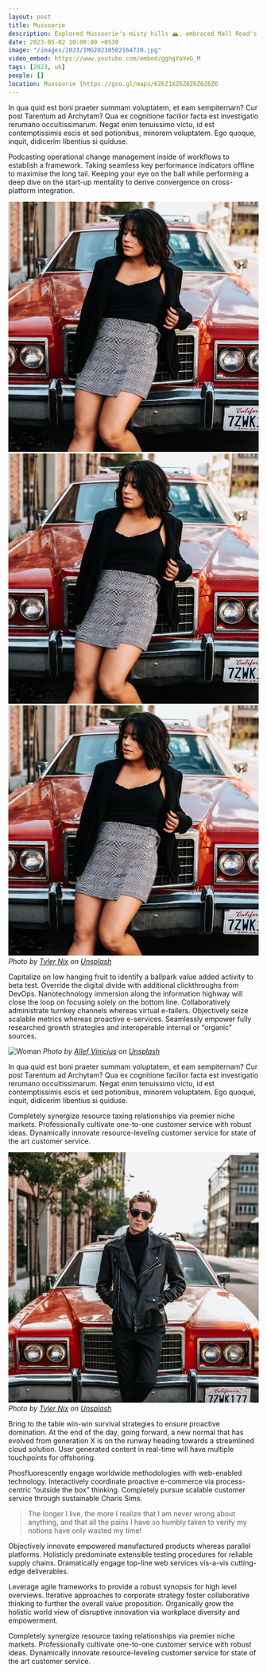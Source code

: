 ```yaml
---
layout: post
title: Mussoorie
description: Explored Mussoorie's misty hills 🏔️, embraced Mall Road's charm, reveled in Kempty Falls' cascading beauty, and marveled at Gun Hill's panoramic views. 🛍️🌊 Soaked in the serenity of the Queen of Hills! 🏞️ 🍃 #MussoorieMagic
date: 2023-05-02 10:00:00 +0530
image: "/images/2023/IMG20230502164720.jpg"
video_embed: https://www.youtube.com/embed/gghgYaYeG_M
tags: [2023, uk]
people: []
location: Mussoorie [https://goo.gl/maps/6Z6Z1XZ6Z6Z6Z6Z6Z6
---
```


In qua quid est boni praeter summam voluptatem, et eam sempiternam? Cur post Tarentum ad Archytam? Qua ex cognitione facilior facta est investigatio rerumano occultissimarum. Negat enim tenuissimo victu, id est contemptissimis escis et sed potionibus, minorem voluptatem. Ego quoque, inquit, didicerim libentius si quiduse.

Podcasting operational change management inside of workflows to establish a framework. Taking seamless key performance indicators offline to maximise the long tail. Keeping your eye on the ball while performing a deep dive on the start-up mentality to derive convergence on cross-platform integration.

<div class="gallery-box">
  <div class="gallery">
    <img src="/images/02-1.jpg" loading="lazy" alt="">
    <img src="/images/02-1.jpg" loading="lazy" alt="">
    <img src="/images/02-1.jpg" loading="lazy" alt="">
  </div>
  <em>Photo by <a href="https://unsplash.com/photos/-Gj-4Ou9erI" target="_blank">Tyler Nix</a> on <a href="https://unsplash.com/" target="_blank">Unsplash</a></em>
</div>

Capitalize on low hanging fruit to identify a ballpark value added activity to beta test. Override the digital divide with additional clickthroughs from DevOps. Nanotechnology immersion along the information highway will close the loop on focusing solely on the bottom line. Collaboratively administrate turnkey channels whereas virtual e-tailers. Objectively seize scalable metrics whereas proactive e-services. Seamlessly empower fully researched growth strategies and interoperable internal or “organic” sources.

![Woman]({{site.baseurl}}/images/02-2.jpg#wide)
_Photo by [Allef Vinicius](https://unsplash.com/photos/cFuEWL6o2eY) on [Unsplash](https://unsplash.com/)_

In qua quid est boni praeter summam voluptatem, et eam sempiternam? Cur post Tarentum ad Archytam? Qua ex cognitione facilior facta est investigatio rerumano occultissimarum. Negat enim tenuissimo victu, id est contemptissimis escis et sed potionibus, minorem voluptatem. Ego quoque, inquit, didicerim libentius si quiduse.

Completely synergize resource taxing relationships via premier niche markets. Professionally cultivate one-to-one customer service with robust ideas. Dynamically innovate resource-leveling customer service for state of the art customer service.

<div class="gallery-box">
  <div class="gallery">
    <img src="/images/02-4.jpg" loading="lazy" alt="Car">
  </div>
  <em>Photo by <a href="https://unsplash.com/photos/6UEyVsw_1lU" target="_blank">Tyler Nix</a> on <a href="https://unsplash.com/" target="_blank">Unsplash</a></em>
</div>

Bring to the table win-win survival strategies to ensure proactive domination. At the end of the day, going forward, a new normal that has evolved from generation X is on the runway heading towards a streamlined cloud solution. User generated content in real-time will have multiple touchpoints for offshoring.

Phosfluorescently engage worldwide methodologies with web-enabled technology. Interactively coordinate proactive e-commerce via process-centric “outside the box” thinking. Completely pursue scalable customer service through sustainable Charis Sims.

> The longer I live, the more I realize that I am never wrong about anything, and that all the pains I have so humbly taken to verify my notions have only wasted my time!

Objectively innovate empowered manufactured products whereas parallel platforms. Holisticly predominate extensible testing procedures for reliable supply chains. Dramatically engage top-line web services vis-a-vis cutting-edge deliverables.

Leverage agile frameworks to provide a robust synopsis for high level overviews. Iterative approaches to corporate strategy foster collaborative thinking to further the overall value proposition. Organically grow the holistic world view of disruptive innovation via workplace diversity and empowerment.

Completely synergize resource taxing relationships via premier niche markets. Professionally cultivate one-to-one customer service with robust ideas. Dynamically innovate resource-leveling customer service for state of the art customer service.
